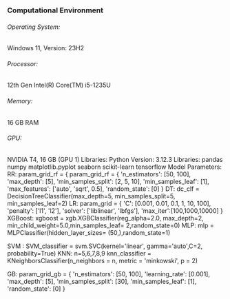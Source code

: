 <h3> Computational Environment</h3>
<h6>Operating System:</h6> Windows 11, Version: 23H2
<h6>Processor:</h6> 12th Gen Intel(R) Core(TM) i5-1235U
<h6>Memory:</h6> 16 GB RAM
<h6>GPU:</h6> NVIDIA T4, 16 GB (GPU 1)
 Libraries: 
Python Version: 3.12.3
Libraries:
pandas
numpy
matplotlib.pyplot
seaborn
scikit-learn
tensorflow
Model Parameters:
	RR: param_grid_rf = {
param_grid_rf = {
    'n_estimators': [50, 100],  
    'max_depth': [5], 
    'min_samples_split': [2, 5, 10],  
    'min_samples_leaf': [1],
    'max_features': ['auto', 'sqrt', 0.5],
    'random_state': [0]
}
	DT: 
 dc_clf = DecisionTreeClassifier(max_depth=5, min_samples_split=5, min_samples_leaf=2)
LR: param_grid = {
    'C': [0.001, 0.01, 0.1, 1, 10, 100],
    'penalty': ['l1', 'l2'],
    'solver': ['liblinear', 'lbfgs'],
    'max_iter':[100,1000,10000]
}
XGBoost:
 xgboost = xgb.XGBClassifier(reg_alpha=2.0, max_depth=2, min_child_weight=5.0,min_samples_leaf= 2,random_state=0)
MLP: 
mlp = MLPClassifier(hidden_layer_sizes=
                       (50,),random_state=1)

SVM : 
SVM_classifier = svm.SVC(kernel='linear', gamma='auto',C=2, probability=True)
KNN:
n=5,6,7,8,9
knn_classifier = KNeighborsClassifier(n_neighbors = n, metric = 'minkowski', p = 2)

GB:
param_grid_gb = {
    'n_estimators': [50, 100],
    'learning_rate': [0.001],
    'max_depth': [5],
    'min_samples_split': [30],
    'min_samples_leaf': [1],
    'random_state': [0]
}

